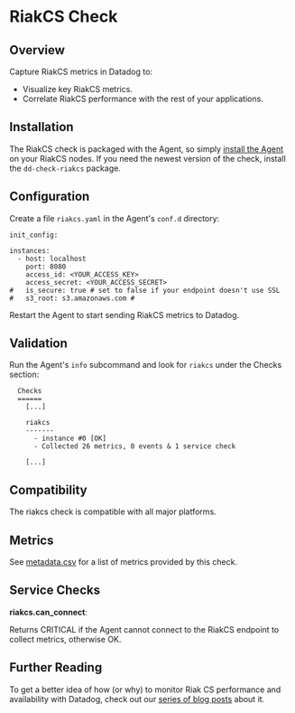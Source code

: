 # RiakCS Check

## Overview

Capture RiakCS metrics in Datadog to:

* Visualize key RiakCS metrics.
* Correlate RiakCS performance with the rest of your applications.

## Installation

The RiakCS check is packaged with the Agent, so simply [install the Agent](https://app.datadoghq.com/account/settings#agent) on your RiakCS nodes. If you need the newest version of the check, install the `dd-check-riakcs` package.

## Configuration

Create a file `riakcs.yaml` in the Agent's `conf.d` directory:

```
init_config:

instances:
  - host: localhost 
    port: 8080 
    access_id: <YOUR_ACCESS_KEY>
    access_secret: <YOUR_ACCESS_SECRET>
#   is_secure: true # set to false if your endpoint doesn't use SSL
#   s3_root: s3.amazonaws.com # 
```

Restart the Agent to start sending RiakCS metrics to Datadog.

## Validation

Run the Agent's `info` subcommand and look for `riakcs` under the Checks section:

```
  Checks
  ======
    [...]

    riakcs
    -------
      - instance #0 [OK]
      - Collected 26 metrics, 0 events & 1 service check

    [...]
```

## Compatibility

The riakcs check is compatible with all major platforms.

## Metrics

See [metadata.csv](https://github.com/DataDog/integrations-core/blob/master/riakcs/metadata.csv) for a list of metrics provided by this check.

## Service Checks

**riakcs.can_connect**:

Returns CRITICAL if the Agent cannot connect to the RiakCS endpoint to collect metrics, otherwise OK.

## Further Reading

To get a better idea of how (or why) to monitor Riak CS performance and availability with Datadog, check out our [series of blog posts](https://www.datadoghq.com/blog/monitor-riak-cs-performance-and-availability/) about it.
